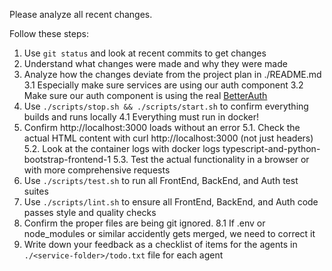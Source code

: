 Please analyze all recent changes.

Follow these steps:

1. Use `git status` and look at recent commits to get changes
2. Understand what changes were made and why they were made
3. Analyze how the changes deviate from the project plan in ./README.md
  3.1 Especially make sure services are using our auth component
  3.2 Make sure our auth component is using the real [BetterAuth](https://www.better-auth.com/docs/basic-usage)
4. Use `./scripts/stop.sh && ./scripts/start.sh` to confirm everything builds and runs locally
  4.1 Everything must run in docker!
5. Confirm http://localhost:3000 loads without an error
  5.1. Check the actual HTML content with curl http://localhost:3000 (not just headers)
  5.2. Look at the container logs with docker logs typescript-and-python-bootstrap-frontend-1
  5.3. Test the actual functionality in a browser or with more comprehensive requests
6. Use `./scripts/test.sh` to run all FrontEnd, BackEnd, and Auth test suites
7. Use `./scripts/lint.sh` to ensure all FrontEnd, BackEnd, and Auth code passes style and quality checks
8. Confirm the proper files are being git ignored.
  8.1 If .env or node_modules or similar accidently gets merged, we need to correct it
9. Write down your feedback as a checklist of items for the agents in `./<service-folder>/todo.txt` file for each agent
